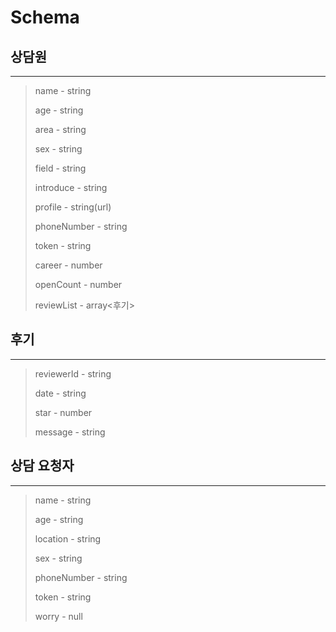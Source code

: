 # Schema

## 상담원

------

> name - string
>
> age - string
>
> area - string
>
> sex - string
>
> field - string
>
> introduce - string
>
> profile - string(url)
>
> phoneNumber - string
>
> token - string
>
> career - number
>
> openCount - number
>
> reviewList - array<후기>



## 후기

------

> reviewerId - string
>
> date - string
>
> star - number
>
> message - string



## 상담 요청자

------

> name - string
>
> age - string
>
> location - string
>
> sex - string
>
> phoneNumber - string
>
> token - string
>
> worry - null

